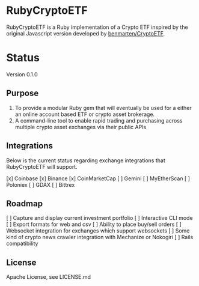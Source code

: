 # RubyCryptoETF

RubyCryptoETF is a Ruby implementation of a Crypto ETF inspired by the original
Javascript version developed by [benmarten/CryptoETF].

# Status
Version 0.1.0

## Purpose

1. To provide a modular Ruby gem that will eventually be used for a either an online account based ETF or crypto asset brokerage.
2. A command-line tool to enable rapid trading and purchasing across multiple crypto asset exchanges via their public APIs

## Integrations

Below is the current status regarding exchange integrations that RubyCryptoETF will support.

[x] Coinbase 
[x] Binance
[x] CoinMarketCap
[ ] Gemini
[ ] MyEtherScan
[ ] Poloniex
[ ] GDAX
[ ] Bittrex

## Roadmap

[ ] Capture and display current investment portfolio
[ ] Interactive CLI mode
[ ] Export formats for web and csv
[ ] Ability to place buy/sell orders
[ ] Websocket integration for exchanges which support websockets
[ ] Some kind of crypto news crawler integration with Mechanize or Nokogiri
[ ] Rails compatibility

## 

## License
Apache License, see LICENSE.md

[benmarten/CryptoETF]: https://github.com/benmarten/CryptoETF
[coinbase/coinbase-ruby]: https://github.com/coinbase/coinbase-ruby
[Jakenberg/binance-ruby]: https://github.com/Jakenberg/binance-ruby
